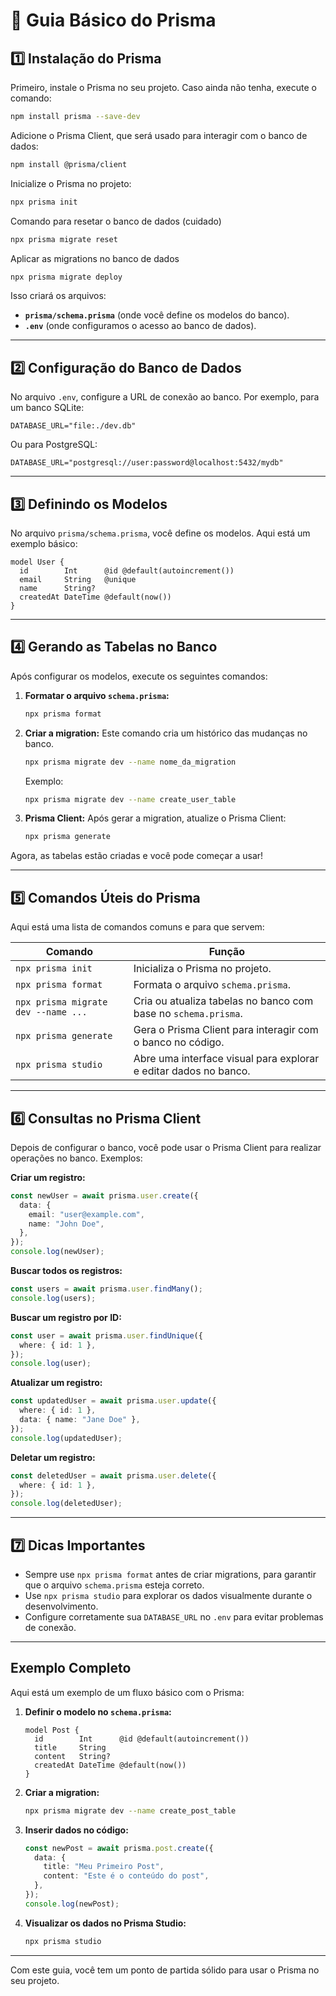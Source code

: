 
# 📘 Guia Básico do Prisma

## 1️⃣ Instalação do Prisma
Primeiro, instale o Prisma no seu projeto. Caso ainda não tenha, execute o comando:

```bash
npm install prisma --save-dev
```

Adicione o Prisma Client, que será usado para interagir com o banco de dados:

```bash
npm install @prisma/client
```

Inicialize o Prisma no projeto:

```bash
npx prisma init
```

Comando para resetar o banco de dados (cuidado)
```bash
npx prisma migrate reset 
```

Aplicar as migrations no banco de dados 

```bash
npx prisma migrate deploy
```
 
Isso criará os arquivos:
- **`prisma/schema.prisma`** (onde você define os modelos do banco).
- **`.env`** (onde configuramos o acesso ao banco de dados).

---

## 2️⃣ Configuração do Banco de Dados
No arquivo `.env`, configure a URL de conexão ao banco. Por exemplo, para um banco SQLite:

```env
DATABASE_URL="file:./dev.db"
```

Ou para PostgreSQL:

```env
DATABASE_URL="postgresql://user:password@localhost:5432/mydb"
```

---

## 3️⃣ Definindo os Modelos
No arquivo `prisma/schema.prisma`, você define os modelos. Aqui está um exemplo básico:

```prisma
model User {
  id        Int      @id @default(autoincrement())
  email     String   @unique
  name      String?
  createdAt DateTime @default(now())
}
```

---

## 4️⃣ Gerando as Tabelas no Banco
Após configurar os modelos, execute os seguintes comandos:

1. **Formatar o arquivo `schema.prisma`:**
   ```bash
   npx prisma format
   ```

2. **Criar a migration:**
   Este comando cria um histórico das mudanças no banco.
   ```bash
   npx prisma migrate dev --name nome_da_migration
   ```
   Exemplo: 
   ```bash
   npx prisma migrate dev --name create_user_table
   ```

3. **Prisma Client:**
   Após gerar a migration, atualize o Prisma Client:
   ```bash
   npx prisma generate
   ```

Agora, as tabelas estão criadas e você pode começar a usar!

---

## 5️⃣ Comandos Úteis do Prisma
Aqui está uma lista de comandos comuns e para que servem:

| Comando                              | Função                                                                 |
|--------------------------------------|------------------------------------------------------------------------|
| `npx prisma init`                    | Inicializa o Prisma no projeto.                                       |
| `npx prisma format`                  | Formata o arquivo `schema.prisma`.                                    |
| `npx prisma migrate dev --name ...`  | Cria ou atualiza tabelas no banco com base no `schema.prisma`.         |
| `npx prisma generate`                | Gera o Prisma Client para interagir com o banco no código.            |
| `npx prisma studio`                  | Abre uma interface visual para explorar e editar dados no banco.      |

---

## 6️⃣ Consultas no Prisma Client
Depois de configurar o banco, você pode usar o Prisma Client para realizar operações no banco. Exemplos:

**Criar um registro:**
```typescript
const newUser = await prisma.user.create({
  data: {
    email: "user@example.com",
    name: "John Doe",
  },
});
console.log(newUser);
```

**Buscar todos os registros:**
```typescript
const users = await prisma.user.findMany();
console.log(users);
```

**Buscar um registro por ID:**
```typescript
const user = await prisma.user.findUnique({
  where: { id: 1 },
});
console.log(user);
```

**Atualizar um registro:**
```typescript
const updatedUser = await prisma.user.update({
  where: { id: 1 },
  data: { name: "Jane Doe" },
});
console.log(updatedUser);
```

**Deletar um registro:**
```typescript
const deletedUser = await prisma.user.delete({
  where: { id: 1 },
});
console.log(deletedUser);
```

---

## 7️⃣ Dicas Importantes
- Sempre use `npx prisma format` antes de criar migrations, para garantir que o arquivo `schema.prisma` esteja correto.
- Use `npx prisma studio` para explorar os dados visualmente durante o desenvolvimento.
- Configure corretamente sua `DATABASE_URL` no `.env` para evitar problemas de conexão.

---

## Exemplo Completo
Aqui está um exemplo de um fluxo básico com o Prisma:

1. **Definir o modelo no `schema.prisma`:**
   ```prisma
   model Post {
     id        Int      @id @default(autoincrement())
     title     String
     content   String?
     createdAt DateTime @default(now())
   }
   ```

2. **Criar a migration:**
   ```bash
   npx prisma migrate dev --name create_post_table
   ```

3. **Inserir dados no código:**
   ```typescript
   const newPost = await prisma.post.create({
     data: {
       title: "Meu Primeiro Post",
       content: "Este é o conteúdo do post",
     },
   });
   console.log(newPost);
   ```

4. **Visualizar os dados no Prisma Studio:**
   ```bash
   npx prisma studio
   ```

---

Com este guia, você tem um ponto de partida sólido para usar o Prisma no seu projeto.
